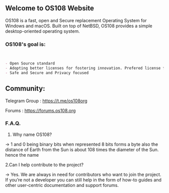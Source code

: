 ## Welcome to OS108 Website

OS108 is a fast, open and Secure replacement Operating System for Windows and macOS. Built on top of NetBSD, OS108 provides a simple desktop-oriented operating system.

### OS108's goal is:


```markdown


- Open Source standard
- Adopting better licenses for fostering innovation. Prefered license for new development is ISC
- Safe and Secure and Privacy focused

```
## Community:
Telegram Group : <a href="https://t.me/os108org">https://t.me/os108org</a>

Forums : <a href="https://forums.os108.org">https://forums.os108.org</a>


### F.A.Q.
1. Why name OS108?

-> 1 and 0 being binary bits when represented 8 bits forms a byte also the distance of Earth from the Sun is about 108 times the diameter of the Sun. hence the name

2.Can I help contribute to the project? 

-> Yes. We are always in need for contributors who want to join the project. If you’re not a developer you can still help in the form of how-to guides and other user-centric documentation and support forums.
